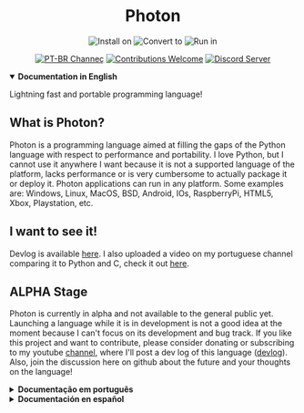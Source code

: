 <h1 align="center">Photon</h1>

<p align="center"><img src="https://img.shields.io/badge/installing%20on-linux%20%7C%20mac-informational" alt="Install on">
<img src="https://img.shields.io/badge/converting%20to-python%20%7C%20c%20%7C%20d%20%7C%20dart%20%7C%20haxe%20%7C%20javascript-blue" alt="Convert to">
<img src="https://img.shields.io/badge/running-everywhere-success" alt="Run in"></p>

<p align="center"><a href="https://www.youtube.com/channel/UCjxrE6D_P9X_HnSW2mpw1BQ"><img src="https://img.shields.io/youtube/channel/subscribers/UCjxrE6D_P9X_HnSW2mpw1BQ?label=HashLDash&style=social" alt="PT-BR Channeç"></a>
<a href="https://github.com/HashLDash/Photon/issues"><img src="https://img.shields.io/badge/contributions-welcome-brightgreen.svg" alt="Contributions Welcome"></a>
<a href="https://discord.gg/GdgAVEuY92"><img src="https://img.shields.io/discord/832730262281650217?color=%237289d9&label=chat&logo=discord&logoColor=%237289d9" alt="Discord Server"></a></p>


<details open><summary><strong>Documentation in English</strong></summary>

Lightning fast and portable programming language!

## What is Photon?

Photon is a programming language aimed at filling the gaps of the Python language with respect to performance and portability. I love Python, but I cannot use it anywhere I want because it is not a supported language of the platform, lacks performance or is very cumbersome to actually package it or deploy it.
Photon applications can run in any platform. Some examples are: Windows, Linux, MacOS, BSD, Android, IOs, RaspberryPi, HTML5, Xbox, Playstation, etc.

## I want to see it!

Devlog is available [here](https://www.youtube.com/watch?v=Seu5q_hc6go&list=PL89TmjrkwpOfteQJRptqmK-y8pr6uJdlc).
I also uploaded a video on my portuguese channel comparing it to Python and C, check it out [here](https://youtu.be/_8xtTyCTPXI).

## ALPHA Stage

Photon is currently in alpha and not available to the general public yet. Launching a language while it is in development is not a good idea at the moment because I can't focus on its development and bug track.
If you like this project and want to contribute, please consider donating or subscribing to my youtube [channel](https://www.youtube.com/channel/UChE5M9BAsdtlllOpfhIu8Tw), where I'll post a dev log of this language ([devlog](https://www.youtube.com/watch?v=Seu5q_hc6go&list=PL89TmjrkwpOfteQJRptqmK-y8pr6uJdlc)).
Also, join the discussion here on github about the future and your thoughts on the language!

</details>

<details><summary><strong>Documentação em português</strong></summary>
Linguagem de programação extremamente rápida e portátil!

## O que é Photon?

Photon é uma linguagem de programação que visa preencher as lacunas da linguagem Python no que diz respeito ao desempenho e portabilidade. Eu amo Python, mas não posso usá-lo em qualquer lugar que eu queira porque não é uma nativamente suportada, não tem desempenho suficiente ou aprensenta muitas complicações para distribuir um executável na plataforma de destino.
Por outro lado, os aplicativos Photon podem ser facilmente executados em qualquer plataforma. Alguns exemplos são: Windows, Linux, MacOS, BSD, Android, IOs, RaspberryPi, HTML5, Xbox, Playstation, etc.

## Quero ver!

O Devlog está disponível [aqui](https://www.youtube.com/watch?v=Seu5q_hc6go&list=PL89TmjrkwpOfteQJRptqmK-y8pr6uJdlc).
Também carreguei um vídeo no meu canal português comparando-o com Python e C, confira [aqui](https://youtu.be/_8xtTyCTPXI).

## Estágio ALPHA

Photon está atualmente em alfa e não está disponível para o público em geral ainda. Lançar uma linguagem enquanto ela está em desenvolvimento não é uma boa ideia no momento porque não posso me concentrar em seu desenvolvimento e rastreamento de bug.
Se você gosta deste projeto e deseja contribuir, considere doar ou se inscrever no meu [canal youtube](https://www.youtube.com/channel/UChE5M9BAsdtlllOpfhIu8Tw) , onde postarei um dev log desta linguagem ([devlog](https://www.youtube.com/watch?v=Seu5q_hc6go&list=PL89TmjrkwpOfteQJRptqmK-y8pr6uJdlc)).
Além disso, participe da discussão aqui no github sobre o futuro e sua opinião sobre a linguagem!

</details>



<details> <summary> <strong> Documentación en español </strong> </summary>
¡Lenguaje de programación extremadamente rápido y portátil!

## ¿Qué es Photon?

Photon es un lenguaje de programación que tiene como objetivo llenar los vacíos en el lenguaje Python con respecto al rendimiento y la portabilidad. Me encanta Python, pero no puedo usarlo en cualquier lugar que quiera porque no es compatible de forma nativa, no tiene suficiente rendimiento o tiene muchas complicaciones para distribuir un ejecutable en la plataforma de destino.
Por otro lado, las aplicaciones Photon se pueden ejecutar fácilmente en cualquier plataforma. Algunos ejemplos son: Windows, Linux, MacOS, BSD, Android, IOs, RaspberryPi, HTML5, Xbox, Playstation, etc.

## ¡Quiero ver!

El Devlog está disponible [aquí](https://www.youtube.com/watch?v=Your5q_hc6go&list=PL89TmjrkwpOfteQJRptqmK-y8pr6uJdlc).
También subí un video en mi canal portugués comparándolo con Python y C, compruébalo [aquí](https://youtu.be/_8xtTyCTPXI).

## Etapa ALPHA

Photon se encuentra actualmente en alfa y aún no está disponible para el público en general. Lanzar un lenguaje mientras está en desarrollo no es una buena idea en este momento porque no puedo concentrarme en su desarrollo y seguimiento de errores.
Si te gusta este proyecto y quieres contribuir, considera hacer una donación o suscribirte a mi [canal de youtube](https://www.youtube.com/channel/UChE5M9BAsdtlllOpfhIu8Tw), donde publicaré un registro de desarrollo de este idioma [devlog](https://www.youtube.com/watch?v=Your5q_hc6go&list=PL89TmjrkwpOfteQJRptqmK-y8pr6uJdlc)
¡Además, participa en la discusión aquí en github sobre el futuro y tu opinión sobre el lenguaje!

</details>
